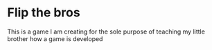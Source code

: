# Flip the bros
 This is a game I am creating for the sole purpose of teaching my little brother how a game is developed

